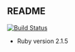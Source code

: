 ## README

[![Build Status](https://travis-ci.org/siakaramalegos/home_splash.svg?branch=master)](https://travis-ci.org/siakaramalegos/home_splash)


* Ruby version 2.1.5



